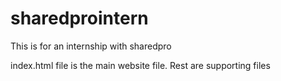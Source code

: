 # sharedprointern
This is for an internship with sharedpro


index.html file is the main website file. Rest are supporting files
